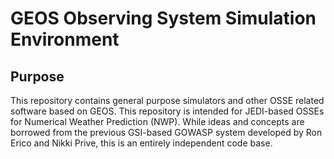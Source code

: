 # GEOS Observing System Simulation Environment

## Purpose

This repository contains general purpose simulators and other OSSE
related software based on GEOS.  This repository is intended for
JEDI-based OSSEs for Numerical Weather Prediction (NWP).  While ideas
and concepts are borrowed from the previous GSI-based GOWASP system
developed by Ron Erico and Nikki Prive, this is an entirely independent
code base.

